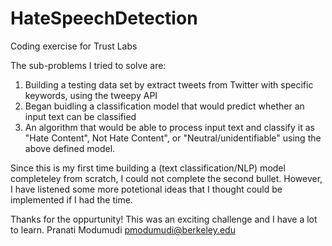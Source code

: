 # HateSpeechDetection
Coding exercise for Trust Labs

The sub-problems I tried to solve are:
1) Building a testing data set by extract tweets from Twitter with specific keywords, using the tweepy API 
2) Began buidling a classification model that would predict whether an input text can be classified 
3) An algorithm that would be able to process input text and classify it as "Hate Content", 
Not Hate Content", or "Neutral/unidentifiable" using the above defined model.

Since this is my first time building a (text classification/NLP) model completeley from scratch, I could not complete
the second bullet. However, I have listened some more potetional ideas that I thought could be implemented if I had the time.

Thanks for the oppurtunity! This was an exciting challenge and I have a lot to learn.
Pranati Modumudi
pmodumudi@berkeley.edu
